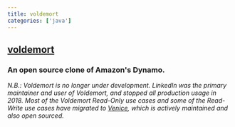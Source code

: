 ```yaml
---
title: voldemort
categories: ['java']
---
```

## [voldemort](https://github.com/voldemort/voldemort)

### An open source clone of Amazon's Dynamo.


_N.B.: Voldemort is no longer under development. LinkedIn was the primary maintainer and user of Voldemort, and stopped all production usage in 2018. Most of the Voldemort Read-Only use cases and some of the Read-Write use cases have migrated to [Venice](https://github.com/linkedin/venice), which is actively maintained and also open sourced._
